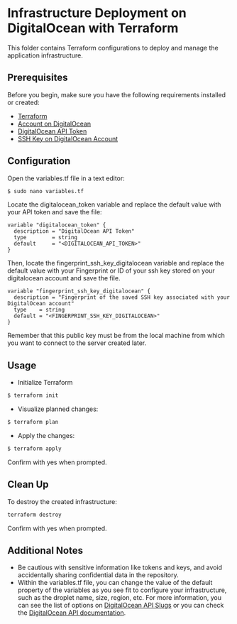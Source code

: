 # Infrastructure Deployment on DigitalOcean with Terraform

This folder contains Terraform configurations to deploy and manage the application infrastructure.

## Prerequisites

Before you begin, make sure you have the following requirements installed or created:

- [Terraform](https://www.terraform.io/downloads.html)
- [Account on DigitalOcean](https://www.digitalocean.com/)
- [DigitalOcean API Token](https://www.digitalocean.com/docs/apis-clis/api/create-personal-access-token/)
- [SSH Key on DigitalOcean Account](https://docs.digitalocean.com/products/droplets/how-to/add-ssh-keys/to-team/)

## Configuration
Open the variables.tf file in a text editor:
```bash
$ sudo nano variables.tf
```
Locate the digitalocean_token variable and replace the default value with your API token and save the file:
```hcl
variable "digitalocean_token" {
  description = "DigitalOcean API Token"
  type        = string
  default     = "<DIGITALOCEAN_API_TOKEN>"
}
```
Then, locate the fingerprint_ssh_key_digitalocean variable and replace the default value with your Fingerprint or ID of your ssh key stored on your digitalocean account and save the file.
```hcl
variable "fingerprint_ssh_key_digitalocean" {
  description = "Fingerprint of the saved SSH key associated with your DigitalOcean account"
  type    = string
  default = "<FINGERPRINT_SSH_KEY_DIGITALOCEAN>"
}

```
Remember that this public key must be from the local machine from which you want to connect to the server created later.

## Usage
* Initialize Terraform
```bash
$ terraform init
```

* Visualize planned changes:
```bash
$ terraform plan
```

* Apply the changes:
```bash
$ terraform apply
```
Confirm with yes when prompted.

## Clean Up
To destroy the created infrastructure:
```bash
terraform destroy
```
Confirm with yes when prompted.

## Additional Notes
* Be cautious with sensitive information like tokens and keys, and avoid accidentally sharing confidential data in the repository.
* Within the variables.tf file, you can change the value of the default property of the variables as you see fit to configure your infrastructure, such as the droplet name, size, region, etc. For more information, you can see the list of options on [DigitalOcean API Slugs](https://slugs.do-api.dev/) or you can check the [DigitalOcean API documentation](https://docs.digitalocean.com/reference/api/api-reference/).
